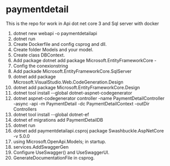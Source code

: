 # paymentdetail
This is the repo for work in Api dot net core 3 and Sql server with docker 


1. dotnet new webapi -o paymentdetailapi
2. dotnet run
3. Create Dockerfile and config csprog and dll.
4. Create folder Models and your model.
5. Create class DBContext.
6. Add package  dotnet add package Microsoft.EntityFrameworkCore -
7. Config the conexionstring
8. Add packade Microsoft.EntityFrameworkCore.SqlServer
9. dotnet add package Microsoft.VisualStudio.Web.CodeGeneration.Design
10. dotnet add package Microsoft.EntityFrameworkCore.Design
11. dotnet tool install --global dotnet-aspnet-codegenerator
12. dotnet aspnet-codegenerator controller -name PaymentDetailController -async -api -m PaymentDetail -dc PaymentDetailContext -outDir Controllers
13. dotnet tool install --global dotnet-ef
14. dotnet ef migrations add PaymentDetailDB
15. dotnet run 
16. dotnet add paymentdetailapi.csproj package Swashbuckle.AspNetCore -v 5.0.0
17. using Microsoft.OpenApi.Models; in startup.
18.   services.AddSwaggerGen
19. Configure UseSwagger() and UseSwaggerUI.
20.  GenerateDocumentationFile in csprog.




